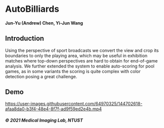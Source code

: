 # AutoBilliards
 #### Jun-Yu (Andrew) Chen, Yi-Jun Wang

## Introduction
Using the perspective of sport broadcasts we convert the view and crop its boundaries to only the playing area, which may be useful in exhibition matches where top-down perspectives are hard to obtain for end-of-game analysis. We further extended the system to enable auto-scoring for pool games, as in some variants the scoring is quite complex with color detection posing a great challenge. 

## Demo
https://user-images.githubusercontent.com/64970325/144702618-afaa8da0-b3f4-48e4-8f7f-ad9f59ed2e4b.mp4





##### © 2021 Medical Imaging Lab, NTUST


